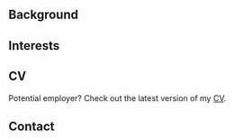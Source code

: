 ## Background

## Interests

## CV

Potential employer? Check out the latest version of my [CV](https://github.com/AlmasB/CV/blob/master/cv.pdf).

## Contact

<a target="_blank" href="https://github.com/AlmasB"><i class="fa fa-github fa-2x"></i></a>
<a target="_blank" href="https://linkedin.com/in/AlmasB"><i class="fa fa-linkedin-square fa-2x"></i></a>
<a target="_blank" href="https://plus.google.com/+AlmasB0"><i class="fa fa-google-plus-official fa-2x"></i></a>
<a target="_blank" href="https://www.youtube.com/almasb0/videos"><i class="fa fa-youtube fa-2x"></i></a>